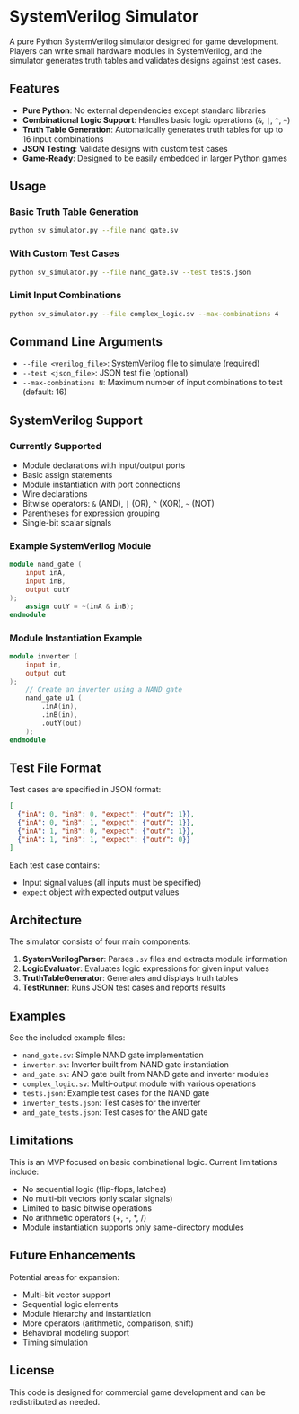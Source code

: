# SystemVerilog Simulator

A pure Python SystemVerilog simulator designed for game development. Players can write small hardware modules in SystemVerilog, and the simulator generates truth tables and validates designs against test cases.

## Features

- **Pure Python**: No external dependencies except standard libraries
- **Combinational Logic Support**: Handles basic logic operations (`&`, `|`, `^`, `~`)
- **Truth Table Generation**: Automatically generates truth tables for up to 16 input combinations
- **JSON Testing**: Validate designs with custom test cases
- **Game-Ready**: Designed to be easily embedded in larger Python games

## Usage

### Basic Truth Table Generation

```bash
python sv_simulator.py --file nand_gate.sv
```

### With Custom Test Cases

```bash
python sv_simulator.py --file nand_gate.sv --test tests.json
```

### Limit Input Combinations

```bash
python sv_simulator.py --file complex_logic.sv --max-combinations 4
```

## Command Line Arguments

- `--file <verilog_file>`: SystemVerilog file to simulate (required)
- `--test <json_file>`: JSON test file (optional)
- `--max-combinations N`: Maximum number of input combinations to test (default: 16)

## SystemVerilog Support

### Currently Supported

- Module declarations with input/output ports
- Basic assign statements
- Module instantiation with port connections
- Wire declarations
- Bitwise operators: `&` (AND), `|` (OR), `^` (XOR), `~` (NOT)
- Parentheses for expression grouping
- Single-bit scalar signals

### Example SystemVerilog Module

```verilog
module nand_gate (
    input inA,
    input inB,
    output outY
);
    assign outY = ~(inA & inB);
endmodule
```

### Module Instantiation Example

```verilog
module inverter (
    input in,
    output out
);
    // Create an inverter using a NAND gate
    nand_gate u1 (
        .inA(in),
        .inB(in),
        .outY(out)
    );
endmodule
```

## Test File Format

Test cases are specified in JSON format:

```json
[
  {"inA": 0, "inB": 0, "expect": {"outY": 1}},
  {"inA": 0, "inB": 1, "expect": {"outY": 1}},
  {"inA": 1, "inB": 0, "expect": {"outY": 1}},
  {"inA": 1, "inB": 1, "expect": {"outY": 0}}
]
```

Each test case contains:
- Input signal values (all inputs must be specified)
- `expect` object with expected output values

## Architecture

The simulator consists of four main components:

1. **SystemVerilogParser**: Parses `.sv` files and extracts module information
2. **LogicEvaluator**: Evaluates logic expressions for given input values
3. **TruthTableGenerator**: Generates and displays truth tables
4. **TestRunner**: Runs JSON test cases and reports results

## Examples

See the included example files:
- `nand_gate.sv`: Simple NAND gate implementation
- `inverter.sv`: Inverter built from NAND gate instantiation
- `and_gate.sv`: AND gate built from NAND gate and inverter modules
- `complex_logic.sv`: Multi-output module with various operations
- `tests.json`: Example test cases for the NAND gate
- `inverter_tests.json`: Test cases for the inverter
- `and_gate_tests.json`: Test cases for the AND gate

## Limitations

This is an MVP focused on basic combinational logic. Current limitations include:

- No sequential logic (flip-flops, latches)
- No multi-bit vectors (only scalar signals)
- Limited to basic bitwise operations
- No arithmetic operators (+, -, *, /)
- Module instantiation supports only same-directory modules

## Future Enhancements

Potential areas for expansion:
- Multi-bit vector support
- Sequential logic elements
- Module hierarchy and instantiation
- More operators (arithmetic, comparison, shift)
- Behavioral modeling support
- Timing simulation

## License

This code is designed for commercial game development and can be redistributed as needed.